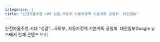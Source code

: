 ```yaml
---
categories: j
title: "완전자율주행 시대 성큼…국토부 자동차정책 기본계획 공청회  대전일보"
---
```

완전자율주행 시대 "성큼"…국토부, 자동차정책 기본계획 공청회&nbsp;&nbsp;대전일보Google 뉴스에서 전체 콘텐츠 보기